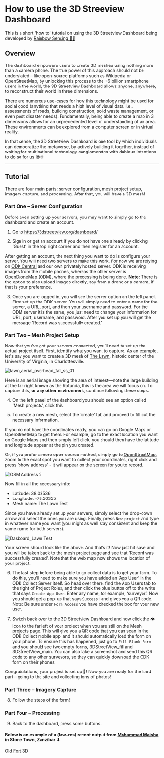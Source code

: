 # How to use the 3D Streeview Dashboard
This is a short 'how to' tutorial on using the 3D Streetview Dashboard being developed by [Rainbow Sensing 🌈📡](https://rainbowsensing.com/)

## Overview
The dashboard empowers users to create 3D meshes using nothing more than a camera phone. The true power of this approach should not be understated—like open-source platforms such as Wikipedia or OpenStreetMap, by unlocking this process to the +6 billion smartphone users in the world, the 3D Streetview Dashboard allows anyone, anywhere, to reconstruct their world in three dimensions. 

There are numerous use-cases for how this technology might be used for social good (anything that needs a high level of visual data, i.e., assessments of roads, building construction, solid waste management, or even post disaster needs). Fundamentally, being able to create a map in 3 dimensions allows for an unprecedented level of understanding of an area. These environments can be explored from a computer screen or in virtual reality. 

In that sense, the 3D Streetview Dashboard is one tool by which individuals can democratize the metaverse, by actively building it together, instead of waiting for multinational technology conglomerates with dubious intentions to do so for us 😒♾

--- 

## Tutorial
There are four main parts: server configuration, mesh project setup, imagery capture, and processing. After that, you will have a 3D mesh!

### Part One – Server Configuration 
Before even setting up your servers, you may want to simply go to the dashboard and create an account.

1. Go to https://3dstreetview.org/dashboard/ 

2. Sign in or get an account if you do not have one already by clicking ‘Guest’ in the top right corner and then register for an account.

After getting an account, the next thing you want to do is configure your server. You will need two servers to make this work. For now we are relying on [ODK Central](https://github.com/getodk/central) and our own privately hosted server. ODK is receiving images from the mobile phones, whereas the other server is [OpenDroneMap (ODM)](https://www.opendronemap.org/), where the processing is being done. **Note:** There is the option to also upload images directly, say from a drone or a camera, if that is your preference. 

3.	Once you are logged in, you will see the server option on the left panel. First set up the ODK server.  You will simply need to enter a name for the server, a URL, port, and then your username and password. For the ODM server it is the same, you just need to change your information for URL, port, username, and password. After you set up you will get the message 'Record was successfully created.'
  
### Part Two – Mesh Project Setup

Now that you’ve got your servers connected, you’ll need to set up the actual project itself. 
First, identify what you want to capture. As an example, let's say you want to create a 3D mesh of [The Lawn](https://en.wikipedia.org/wiki/The_Lawn), historic center of the University of Virginia, in Charlottesville.

![lawn_aerial_overhead_fall_ss_01](https://user-images.githubusercontent.com/36959983/143770486-180c75f9-da02-4d96-8d15-8b51e5af534f.jpg)

Here is an aerial image showing the area of interest—note the large building at the far right known as the Rotunda, this is the area we will focus on. To capture this, **or any other environment**, continue following these steps. 

4. On the left panel of the dashboard you should see an option called ‘Mesh projects’, click this

5. To create a new mesh, select the ‘create’ tab and proceed to fill out the necessary information.

If you do not have the coordinates ready, you can go on Google Maps or OpenStreetMap to get them. For example, go to the exact location you want on Google Maps and then simply left click, you should then have the latitude and longitude appear at the pin you created.

Or, if you prefer a more open-source method, simply go to [OpenStreetMap](https://osm.org/), zoom to the exact spot you want to collect your coordinates, right click and press 'show address' - it will appear on the screen for you to record.

 
![OSM Address 2](https://user-images.githubusercontent.com/36959983/143770876-d0bafd05-3f12-407a-9dab-a1817cbb5499.png)

Now fill in all the necessary info:
- Latitude: 38.03536
- Longitude: -78.50355
- Mesh name: The Lawn Test

Since you have already set up your servers, simply select the drop-down arrow and select the ones you are using. Finally, press ```New project``` and type in whatever name you want (you might as well stay consistent and keep the same name for both servers).

![Dasboard_Lawn Test](https://user-images.githubusercontent.com/36959983/143778121-1fa2c108-da05-417d-8e94-6ee0897e1bbf.png)

Your screen should look like the above. And that’s it! Now just hit save and you will be taken back to the mesh project page and see that ‘Record was successfully created’. Note that the web map now shows the location of your project. 

6.	The last step before being able to go collect data is to get your form. To do this, you’ll need to make sure you have added an ‘App User’ in the ODK Collect Server itself. So head over there, find the App Users tab to the right of Project Roles, and then click the blue button off to the write that says ```Create App User```. Enter any name, for example, ‘surveyor’. Now you should get a pop-up that says ```Success!``` and gives you a QR code. Note: Be sure under ```Form Access``` you have checked the box for your new user. 

7.	Switch back over to the 3D Streetview Dashboard and now click the 👁 icon to the far left of your project when you are still on the Mesh projects page. This will give you a QR code that you can scan in the ODK Collect mobile app, and it should automatically load the form on your phone. To ensure this has happened, just go to ```Fill Blank Form``` and you should see two empty forms, 3DStreetView_fill and 3DStreetView_main. You can also take a screenshot and send this QR code to any other surveyors, so they can quickly download the ODK form on their phones

Congratulations, your project is set up 🥳! Now you are ready for the hard part—going to the site and collecting tons of photos!

### Part Three – Imagery Capture
8.	Follow the steps of the form!

### Part Four – Processing
9.	Back to the dashboard, press some buttons. 

#### Below is an example of a (low-res) recent output from [Mohammad Maisha](https://github.com/maisha26) in Stone Town, Zanzibar ⬇
[Old Fort 3D](https://user-images.githubusercontent.com/36959983/143775448-4020138e-62c3-4520-bbcc-b9da5b38e3cf.mp4)
